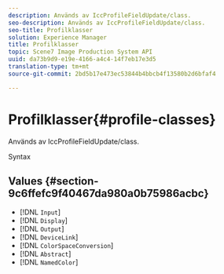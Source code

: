 ```yaml
---
description: Används av IccProfileFieldUpdate/class.
seo-description: Används av IccProfileFieldUpdate/class.
seo-title: Profilklasser
solution: Experience Manager
title: Profilklasser
topic: Scene7 Image Production System API
uuid: da73b9d9-e19e-4166-a4c4-14f7eb17e3d5
translation-type: tm+mt
source-git-commit: 2bd5b17e473ec53844b4bbcb4f13580b2d6bfaf4

---
```



# Profilklasser{#profile-classes}

Används av IccProfileFieldUpdate/class.

Syntax

## Values {#section-9c6ffefc9f40467da980a0b75986acbc}

* [!DNL `Input`]
* [!DNL `Display`]
* [!DNL `Output`]
* [!DNL `DeviceLink`]
* [!DNL `ColorSpaceConversion`]
* [!DNL `Abstract`]
* [!DNL `NamedColor`]

